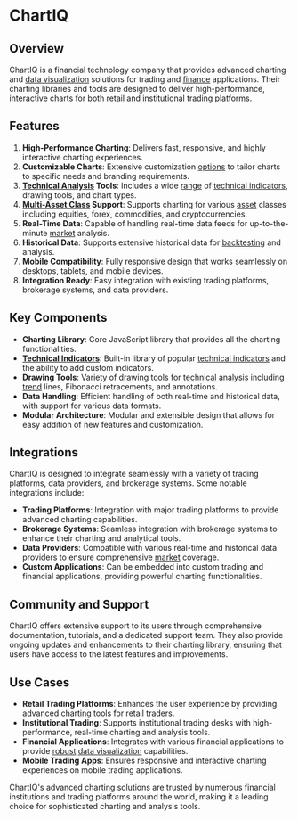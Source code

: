 # ChartIQ

## Overview
ChartIQ is a financial technology company that provides advanced charting and [data visualization](../d/data_visualization.md) solutions for trading and [finance](../f/finance.md) applications. Their charting libraries and tools are designed to deliver high-performance, interactive charts for both retail and institutional trading platforms.

## Features
1. **High-Performance Charting**: Delivers fast, responsive, and highly interactive charting experiences.
2. **Customizable Charts**: Extensive customization [options](../o/options.md) to tailor charts to specific needs and branding requirements.
3. **[Technical Analysis](../t/technical_analysis.md) Tools**: Includes a wide [range](../r/range.md) of [technical indicators](../t/technical_indicators.md), drawing tools, and chart types.
4. **[Multi-Asset Class](../m/multi-asset_class.md) Support**: Supports charting for various [asset](../a/asset.md) classes including equities, forex, commodities, and cryptocurrencies.
5. **Real-Time Data**: Capable of handling real-time data feeds for up-to-the-minute [market](../m/market.md) analysis.
6. **Historical Data**: Supports extensive historical data for [backtesting](../b/backtesting.md) and analysis.
7. **Mobile Compatibility**: Fully responsive design that works seamlessly on desktops, tablets, and mobile devices.
8. **Integration Ready**: Easy integration with existing trading platforms, brokerage systems, and data providers.

## Key Components
- **Charting Library**: Core JavaScript library that provides all the charting functionalities.
- **[Technical Indicators](../t/technical_indicators.md)**: Built-in library of popular [technical indicators](../t/technical_indicators.md) and the ability to add custom indicators.
- **Drawing Tools**: Variety of drawing tools for [technical analysis](../t/technical_analysis.md) including [trend](../t/trend.md) lines, Fibonacci retracements, and annotations.
- **Data Handling**: Efficient handling of both real-time and historical data, with support for various data formats.
- **Modular Architecture**: Modular and extensible design that allows for easy addition of new features and customization.

## Integrations
ChartIQ is designed to integrate seamlessly with a variety of trading platforms, data providers, and brokerage systems. Some notable integrations include:

- **Trading Platforms**: Integration with major trading platforms to provide advanced charting capabilities.
- **Brokerage Systems**: Seamless integration with brokerage systems to enhance their charting and analytical tools.
- **Data Providers**: Compatible with various real-time and historical data providers to ensure comprehensive [market](../m/market.md) coverage.
- **Custom Applications**: Can be embedded into custom trading and financial applications, providing powerful charting functionalities.

## Community and Support
ChartIQ offers extensive support to its users through comprehensive documentation, tutorials, and a dedicated support team. They also provide ongoing updates and enhancements to their charting library, ensuring that users have access to the latest features and improvements.

## Use Cases
- **Retail Trading Platforms**: Enhances the user experience by providing advanced charting tools for retail traders.
- **Institutional Trading**: Supports institutional trading desks with high-performance, real-time charting and analysis tools.
- **Financial Applications**: Integrates with various financial applications to provide [robust](../r/robust.md) [data visualization](../d/data_visualization.md) capabilities.
- **Mobile Trading Apps**: Ensures responsive and interactive charting experiences on mobile trading applications.

ChartIQ's advanced charting solutions are trusted by numerous financial institutions and trading platforms around the world, making it a leading choice for sophisticated charting and analysis tools.
